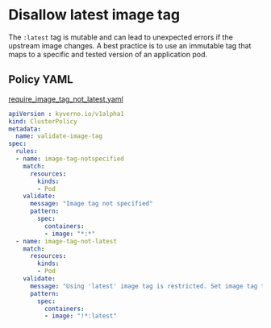 # Disallow latest image tag

The `:latest` tag is mutable and can lead to unexpected errors if the upstream image changes. A best practice is to use an immutable tag that maps to a specific and tested version of an application pod.

## Policy YAML 

[require_image_tag_not_latest.yaml](best_practices/require_image_tag_not_latest.yaml)


````yaml
apiVersion : kyverno.io/v1alpha1
kind: ClusterPolicy
metadata:
  name: validate-image-tag
spec:
  rules:
  - name: image-tag-notspecified
    match:
      resources:
        kinds:
        - Pod
    validate:
      message: "Image tag not specified"  
      pattern:
        spec:
          containers:
          - image: "*:*"
  - name: image-tag-not-latest
    match:
      resources:
        kinds:
        - Pod
    validate:
      message: "Using 'latest' image tag is restricted. Set image tag to a specific version"
      pattern:
        spec:
          containers:
          - image: "!*:latest"
````

